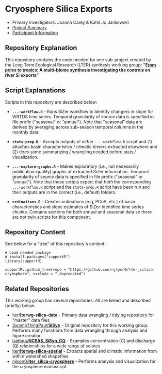 # Cryosphere Silica Exports

- Primary Investigators: Joanna Carey & Kathi Jo Jankowski
- [Project Summary](https://lternet.edu/working-groups/river-si-exports/)
- [Participant Information](https://www.nceas.ucsb.edu/projects/12816)

## Repository Explanation

This repository contains the code needed for one sub-project created by the Long Term Ecological Research (LTER) synthesis working group: **"[From poles to tropics](https://www.nceas.ucsb.edu/workinggroups/lter-si-exports): A multi-biome synthesis investigating the controls on river Si exports"**

## Script Explanations

Scripts in this repository are described below:

- **`...-workflow.R`** - Runs SiZer workflow to identify changers in slope for WRTDS time series. Temporal granularity of source data is specified in file prefix ("seasonal" or "annual"). Note that "seasonal" data are derived by averaging across sub-season temporal columns in the monthly data.

- **`stats-prep.R`** - Accepts outputs of _either_ `...-workflow.R` script and (1) attaches basin characteristics / climatic drivers extracted elsewhere and (2) does some summarizing / wrangling needed before stats / visualization.

- **`...-explore-graphs.R`** - Makes exploratory (i.e., not necessarily publication-quality) graphs of extracted SiZer information. Temporal granularity of source data is specified in file prefix ("seasonal" or "annual"). Note that these scripts expect that _both_ the corresponding `...-workflow.R` script and the `stats-prep.R` script have been run and their outputs are in the correct (i.e., default) folders.

- **`ordinations.R`** - Creates ordinations (e.g, PCoA, etc.) of basin characteristics and slope estimates of SiZer-identified time series chunks. Contains sections for both annual and seasonal data so there are not twin scripts for this component.

## Repository Content

See below for a "tree" of this repository's content:

```{r pkg-load, include = F}
# Load needed package
# install.packages("supportR")
library(supportR)
```

```{r github-tree, message = F, warning = F}
supportR::github_tree(repo = "https://github.com/njlyon0/lter_silica-cryosphere", exclude = "_deprecated")
```

## Related Repositories

This working group has several repositories. All are linked and described (briefly) below.

- [lter/**lterwg-silica-data**](https://github.com/lter/lterwg-silica-data) - Primary data wrangling / tidying repository for "master" data files
- [SwampThingPaul/**SiSyn**](https://github.com/SwampThingPaul/SiSyn) - Original repository for this working group. Performs many functions from data wrangling through analysis and figure creation
- [lsethna/**NCEAS_SiSyn_CQ**](https://github.com/lsethna/NCEAS_SiSyn_CQ) - Examples concentration (C) and discharge (Q) relationships for a wide range of solutes
- [lter/**lterwg-silica-spatial**](https://github.com/lter/lterwg-silica-spatial) - Extracts spatial and climatic information from within watershed shapefiles
- [njlyon0/**lter_silica-cryosphere**](https://github.com/njlyon0/lter_silica-cryosphere) - Performs analysis and visualization for the cryosphere manuscript
